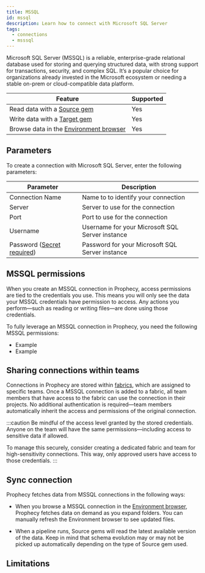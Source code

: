 ```yaml
---
title: MSSQL
id: mssql
description: Learn how to connect with Microsoft SQL Server
tags:
  - connections
  - msssql
---
```


Microsoft SQL Server (MSSQL) is a reliable, enterprise-grade relational database used for storing and querying structured data, with strong support for transactions, security, and complex SQL. It’s a popular choice for organizations already invested in the Microsoft ecosystem or needing a stable on-prem or cloud-compatible data platform.

| Feature                                                       | Supported |
| ------------------------------------------------------------- | --------- |
| Read data with a [Source gem](/analysts/source-target)        | Yes       |
| Write data with a [Target gem](/analysts/source-target)       | Yes       |
| Browse data in the [Environment browser](/analysts/pipelines) | Yes       |

## Parameters

To create a connection with Microsoft SQL Server, enter the following parameters:

| Parameter                                                            | Description                                     |
| -------------------------------------------------------------------- | ----------------------------------------------- |
| Connection Name                                                      | Name to to identify your connection             |
| Server                                                               | Server to use for the connection                |
| Port                                                                 | Port to use for the connection                  |
| Username                                                             | Username for your Microsoft SQL Server instance |
| Password ([Secret required](docs/administration/secrets/secrets.md)) | Password for your Microsoft SQL Server instance |

## MSSQL permissions

When you create an MSSQL connection in Prophecy, access permissions are tied to the credentials you use. This means you will only see the data your MSSQL credentials have permission to access. Any actions you perform—such as reading or writing files—are done using those credentials.

To fully leverage an MSSQL connection in Prophecy, you need the following MSSQL permissions:

- Example
- Example

## Sharing connections within teams

Connections in Prophecy are stored within [fabrics](docs/administration/fabrics/prophecy-fabrics/prophecy-fabrics.md), which are assigned to specific teams. Once a MSSQL connection is added to a fabric, all team members that have access to the fabric can use the connection in their projects. No additional authentication is required—team members automatically inherit the access and permissions of the original connection.

:::caution
Be mindful of the access level granted by the stored credentials. Anyone on the team will have the same permissions—including access to sensitive data if allowed.

To manage this securely, consider creating a dedicated fabric and team for high-sensitivity connections. This way, only approved users have access to those credentials.
:::

## Sync connection

Prophecy fetches data from MSSQL connections in the following ways:

- When you browse a MSSQL connection in the [Environment browser](/analysts/pipelines), Prophecy fetches data on demand as you expand folders. You can manually refresh the Environment browser to see updated files.

- When a pipeline runs, Source gems will read the latest available version of the data. Keep in mind that schema evolution may or may not be picked up automatically depending on the type of Source gem used.

## Limitations
